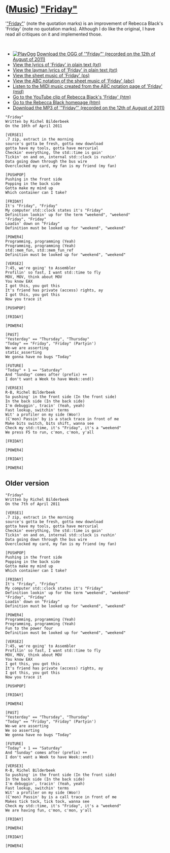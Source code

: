 # ([Music](Music.htm)) ["Friday"](SongFriday.htm)

'["Friday"](SongFriday.htm)' (note the quotation marks) is an
improvement of Rebecca Black's 'Friday' (note no quotation marks).
Although I do like the original, I have read all critiques on it and
implemented those.

 

-   [![PlayOgg](http://static.fsf.org/playogg/Play_ogg_80x15.png "I support PlayOgg!")](http://playogg.org)
    [Download the OGG of '"Friday"' (recorded on the 12th of August
    of 2011)](CD07_Friday20110812.ogg)
-   [View the lyrics of 'Friday' in plain text (txt)](SongFriday.txt)
-   [View the layman lyrics of 'Friday' in plain text
    (txt)](SongFridayEasy.txt)
-   [View the sheet music of 'Friday' (ps)](SongFriday.ps)
-   [View the ABC notation of the sheet music of 'Friday'
    (abc)](SongFriday.abc)
-   [Listen to the MIDI music created from the ABC notation page of
    'Friday' (mid)](SongFriday.mid)
-   [Go to the YouTube clip of Rebecca Black's 'Friday'
    (htm)](http://www.youtube.com/watch?v=CD2LRROpph0)
-   [Go to the Rebecca Black homepage
    (htm)](http://rebeccablackonline.com)
-   [Download the MP3 of '"Friday"' (recorded on the 12th of August
    of 2011)](CD07_Friday20110812.mp3)

```
"Friday"
Written by Richel Bilderbeek
On the 10th of April 2011

[VERSE1]
.7 zip, extract in the morning 
source's gotta be fresh, gotta new download
gotta have my tools, gotta have mercurial
Checkin' everything, the std::time is goin'
Tickin' on and on, internal std::clock is rushin'
Data going down through the bus wire
Overclocked my card, my fan is my friend (my fan) 

[PUSHPOP]
Pushing in the front side 
Popping in the back side
Gotta make my mind up 
Which container can I take? 

[FRIDAY]
It's "Friday", "Friday" 
My computer std::clock states it's "Friday"
Definition lookin' up for the term "weekend", "weekend" 
"Friday", "Friday"
Loadin' down on "Friday" 
Definition must be looked up for "weekend", "weekend" 

[POWER4]
Programming, programming (Yeah) 
Programming, programming (Yeah) 
std::mem_fun, std::mem_fun_ref
Definition must be looked up for "weekend", "weekend"

[VERSE2]
7:45, we're going' to Assembler
Profilin' so fast, I want std::time to fly
MOV, MOV, think about MOV
You know EAX 
I got this, you got this 
It's friend has private (access) rights, ay 
I got this, you got this 
Now you trace it

[PUSHPOP]

[FRIDAY]

[POWER4]

[PAST]
"Yesterday" == "Thursday", "Thursday"
"Today" == "Friday", "Friday" (Partyin')
We-we are asserting 
static_asserting
We gonna have no bugs "Today"

[FUTURE]
"Today" + 1 == "Saturday"
And "Sunday" comes after (prefix) ++
I don't want a Week to have Week::end()

[VERSE3]
R-B, Richel Bilderbeek
So pushing' in the front side (In the front side) 
In the back side (In the back side) 
I'm debuggin', tracin' (Yeah, yeah) 
Fast lookup, switchin' terms 
Wit' a profiler on my side (Woo!) 
(C'mon) Passin' by is a stack trace in front of me 
Make bits switch, bits shift, wanna see
Check my std::time, it's "Friday", it's a "weekend"
We press F5 to run, c'mon, c'mon, y'all 

[FRIDAY]

[POWER4]

[FRIDAY]

[POWER4]

```

## Older version

```
"Friday"
Written by Richel Bilderbeek
On the 7th of April 2011

[VERSE1]
.7 zip, extract in the morning 
source's gotta be fresh, gotta new download
gotta have my tools, gotta have mercurial
Checkin' everything, the std::time is goin'
Tickin' on and on, internal std::clock is rushin'
Data going down through the bus wire
Overclocked my card, my fan is my friend (my fan) 

[PUSHPOP]
Pushing in the front side 
Popping in the back side
Gotta make my mind up 
Which container can I take? 

[FRIDAY]
It's "Friday", "Friday" 
My computer std::clock states it's "Friday"
Definition lookin' up for the term "weekend", "weekend" 
"Friday", "Friday"
Loadin' down on "Friday" 
Definition must be looked up for "weekend", "weekend" 

[POWER4]
Programming, programming (Yeah) 
Programming, programming (Yeah) 
Fun to the power four
Definition must be looked up for "weekend", "weekend"

[VERSE2]
7:45, we're going' to Assembler
Profilin' so fast, I want std::time to fly
MOV, MOV, think about MOV
You know EAX 
I got this, you got this 
It's friend has private (access) rights, ay 
I got this, you got this 
Now you trace it

[PUSHPOP]

[FRIDAY]

[POWER4]

[PAST]
"Yesterday" == "Thursday", "Thursday"
"Today" == "Friday", "Friday" (Partyin')
We-we are asserting 
We so asserting
We gonna have no bugs "Today"

[FUTURE]
"Today" + 1 == "Saturday"
And "Sunday" comes after (prefix) ++
I don't want a Week to have Week::end()

[VERSE3]
R-B, Richel Bilderbeek
So pushing' in the front side (In the front side) 
In the back side (In the back side) 
I'm debuggin', tracin' (Yeah, yeah) 
Fast lookup, switchin' terms 
Wit' a profiler on my side (Woo!) 
(C'mon) Passin' by is a call trace in front of me 
Makes tick tock, tick tock, wanna see
Check my std::time, it's "Friday", it's a "weekend"
We are having fun, c'mon, c'mon, y'all 

[FRIDAY]

[POWER4]

[FRIDAY]

[POWER4]
```
